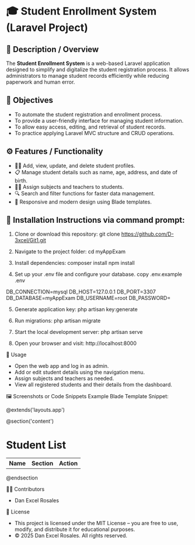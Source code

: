 # 🎓 Student Enrollment System (Laravel Project)
## 📝 Description / Overview
The **Student Enrollment System** is a web-based Laravel application designed to simplify and digitalize the student registration process. It allows administrators to manage student records efficiently while reducing paperwork and human error.

## 🎯 Objectives
- To automate the student registration and enrollment process.  
- To provide a user-friendly interface for managing student information.  
- To allow easy access, editing, and retrieval of student records.  
- To practice applying Laravel MVC structure and CRUD operations.  

## ⚙️ Features / Functionality
- 🧑‍🎓 Add, view, update, and delete student profiles.  
- 📋 Manage student details such as name, age, address, and date of birth.  
- 🧑‍🏫 Assign subjects and teachers to students.  
- 🔍 Search and filter functions for faster data management.  
- 📱 Responsive and modern design using Blade templates.  

## 💽 Installation Instructions via command prompt:
1. Clone or download this repository:
    git clone https://github.com/D-3xcel/Git1.git

2. Navigate to the project folder:
    cd myAppExam

3. Install dependencies:
    composer install
    npm install

4. Set up your .env file and configure your database.
copy .env.example .env
<!--Then open .env and update your database details:-->

<!--Copy code-->
DB_CONNECTION=mysql 
DB_HOST=127.0.0.1 
DB_PORT=3307 
DB_DATABASE=myAppExam 
DB_USERNAME=root 
DB_PASSWORD= 

5. Generate application key:
    php artisan key:generate

6. Run migrations:
    php artisan migrate

7. Start the local development server:
    php artisan serve

8. Open your browser and visit:
    http://localhost:8000

<!-- Note: This project uses MySQL on port 3307, as configured in the .env file-->

🚀 Usage
- Open the web app and log in as admin.
- Add or edit student details using the navigation menu.
- Assign subjects and teachers as needed.
- View all registered students and their details from the dashboard.

🖼️ Screenshots or Code Snippets
Example Blade Template Snippet:
<!-- Example Blade template -->
@extends('layouts.app')

@section('content')
<h1>Student List</h1>
<table>
  <tr><th>Name</th><th>Section</th><th>Action</th></tr>
  <!-- Student data rows go here -->
</table>
@endsection

👨‍💻 Contributors
- Dan Excel Rosales

📜 License
- This project is licensed under the MIT License – you are free to use, modify, and distribute it for educational purposes.
- © 2025 Dan Excel Rosales. All rights reserved.